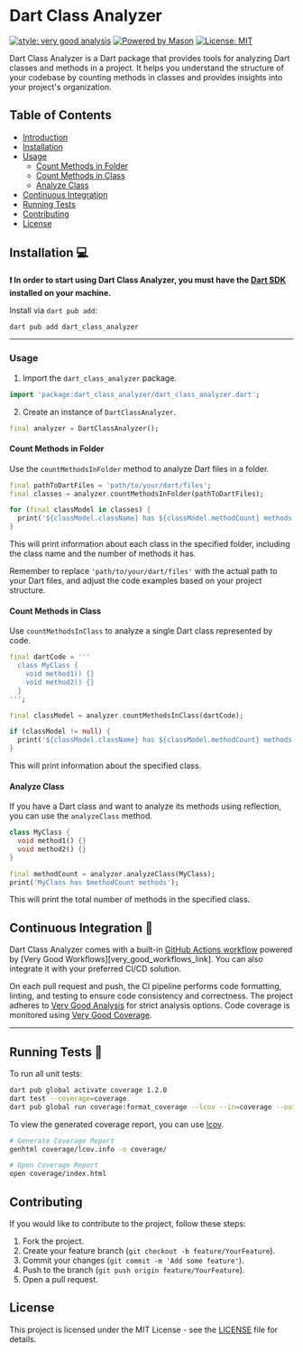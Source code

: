 # Dart Class Analyzer

[![style: very good analysis][very_good_analysis_badge]][very_good_analysis_link]
[![Powered by Mason](https://img.shields.io/endpoint?url=https%3A%2F%2Ftinyurl.com%2Fmason-badge)](https://github.com/felangel/mason)
[![License: MIT][license_badge]][license_link]

Dart Class Analyzer is a Dart package that provides tools for analyzing Dart classes and methods in a project. It helps you understand the structure of your codebase by counting methods in classes and provides insights into your project's organization.

## Table of Contents

- [Introduction](#dart-class-analyzer)
- [Installation](#installation-💻)
- [Usage](#usage)
  - [Count Methods in Folder](#count-methods-in-folder)
  - [Count Methods in Class](#count-methods-in-class)
  - [Analyze Class](#analyze-class)
- [Continuous Integration](#continuous-integration-🤖)
- [Running Tests](#running-tests-🧪)
- [Contributing](#contributing)
- [License](#license)

## Installation 💻

**❗ In order to start using Dart Class Analyzer, you must have the [Dart SDK][dart_install_link] installed on your machine.**

Install via `dart pub add`:

```sh
dart pub add dart_class_analyzer
```

---

### Usage

1. Import the `dart_class_analyzer` package.

```dart
import 'package:dart_class_analyzer/dart_class_analyzer.dart';
```

2. Create an instance of `DartClassAnalyzer`.

```dart
final analyzer = DartClassAnalyzer();
```

#### Count Methods in Folder
Use the `countMethodsInFolder` method to analyze Dart files in a folder.

```dart
final pathToDartFiles = 'path/to/your/dart/files';
final classes = analyzer.countMethodsInFolder(pathToDartFiles);

for (final classModel in classes) {
  print('${classModel.className} has ${classModel.methodCount} methods');
}
```

This will print information about each class in the specified folder, including the class name and the number of methods it has.

Remember to replace `'path/to/your/dart/files'` with the actual path to your Dart files, and adjust the code examples based on your project structure.

#### Count Methods in Class
Use `countMethodsInClass` to analyze a single Dart class represented by code.

```dart
final dartCode = '''
  class MyClass {
    void method1() {}
    void method2() {}
  }
''';

final classModel = analyzer.countMethodsInClass(dartCode);

if (classModel != null) {
  print('${classModel.className} has ${classModel.methodCount} methods');
}
```

This will print information about the specified class.

#### Analyze Class
If you have a Dart class and want to analyze its methods using reflection, you can use the `analyzeClass` method.

```dart
class MyClass {
  void method1() {}
  void method2() {}
}

final methodCount = analyzer.analyzeClass(MyClass);
print('MyClass has $methodCount methods');
```

This will print the total number of methods in the specified class.

## Continuous Integration 🤖

Dart Class Analyzer comes with a built-in [GitHub Actions workflow][github_actions_link] powered by [Very Good Workflows][very_good_workflows_link]. You can also integrate it with your preferred CI/CD solution.

On each pull request and push, the CI pipeline performs code formatting, linting, and testing to ensure code consistency and correctness. The project adheres to [Very Good Analysis][very_good_analysis_link] for strict analysis options. Code coverage is monitored using [Very Good Coverage][very_good_coverage_link].

---

## Running Tests 🧪

To run all unit tests:

```sh
dart pub global activate coverage 1.2.0
dart test --coverage=coverage
dart pub global run coverage:format_coverage --lcov --in=coverage --out=coverage/lcov.info
```

To view the generated coverage report, you can use [lcov](https://github.com/linux-test-project/lcov).

```sh
# Generate Coverage Report
genhtml coverage/lcov.info -o coverage/

# Open Coverage Report
open coverage/index.html
```

## Contributing

If you would like to contribute to the project, follow these steps:

1. Fork the project.
2. Create your feature branch (`git checkout -b feature/YourFeature`).
3. Commit your changes (`git commit -m 'Add some feature'`).
4. Push to the branch (`git push origin feature/YourFeature`).
5. Open a pull request.

## License

This project is licensed under the MIT License - see the [LICENSE](LICENSE) file for details.

[dart_install_link]: https://dart.dev/get-dart
[github_actions_link]: https://docs.github.com/en/actions/learn-github-actions
[license_badge]: https://img.shields.io/badge/license-MIT-blue.svg
[license_link]: https://opensource.org/licenses/MIT
[very_good_analysis_badge]: https://img.shields.io/badge/style-very_good_analysis-B22C89.svg
[very_good_analysis_link]: https://pub.dev/packages/very_good_analysis
[very_good_coverage_link]: https://github.com/marketplace/actions/very-good-coverage